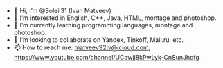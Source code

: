- 👋 Hi, I’m @Soleil31 (Ivan Matveev)
- 👀 I’m interested in English, C++, Java, HTML, montage and photoshop.
- 🌱 I’m currently learning programming languages, montage and photoshop.
- 💞️ I’m looking to collaborate on Yandex, Tinkoff, Mail.ru, etc.
- 📫 How to reach me: matveev92iv@icloud.com, https://www.youtube.com/channel/UCawjj8kPwLyk-CnSunJhdfg

<!---
Soleil31/Soleil31 is a ✨ special ✨ repository because its `README.md` (this file) appears on your GitHub profile.
You can click the Preview link to take a look at your changes.
--->
